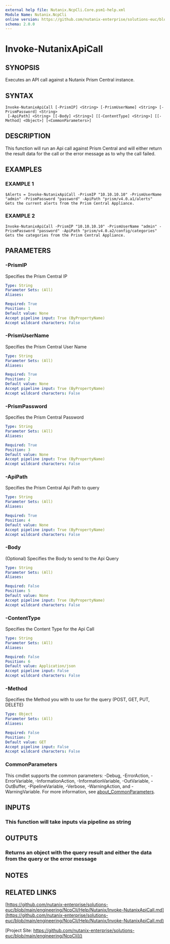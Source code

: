 ```yaml
---
external help file: Nutanix.NcpCli.Core.psm1-help.xml
Module Name: Nutanix.NcpCli
online version: https://github.com/nutanix-enterprise/solutions-euc/blob/main/engineering/NcpCli/Help/Nutanix/Invoke-NutanixApiCall.md
schema: 2.0.0
---
```


# Invoke-NutanixApiCall

## SYNOPSIS
Executes an API call against a Nutanix Prism Central instance.

## SYNTAX

```
Invoke-NutanixApiCall [-PrismIP] <String> [-PrismUserName] <String> [-PrismPassword] <String>
 [-ApiPath] <String> [[-Body] <String>] [[-ContentType] <String>] [[-Method] <Object>] [<CommonParameters>]
```

## DESCRIPTION
This function will run an Api call against Prism Central and will either return the result data for the call or the error message as to why the call failed.

## EXAMPLES

### EXAMPLE 1
```
$Alerts = Invoke-NutanixApiCall -PrismIP "10.10.10.10" -PrismUserName "admin" -PrismPassword "password" -ApiPath "prism/v4.0.a1/alerts"
Gets the current alerts from the Prism Central Appliance.
```

### EXAMPLE 2
```
Invoke-NutanixApiCall -PrismIP "10.10.10.10" -PrismUserName "admin" -PrismPassword "password" -ApiPath "prism/v4.0.a2/config/categories"
Gets the categories from the Prism Central Appliance.
```

## PARAMETERS

### -PrismIP
Specifies the Prism Central IP

```yaml
Type: String
Parameter Sets: (All)
Aliases:

Required: True
Position: 1
Default value: None
Accept pipeline input: True (ByPropertyName)
Accept wildcard characters: False
```

### -PrismUserName
Specifies the Prism Central User Name

```yaml
Type: String
Parameter Sets: (All)
Aliases:

Required: True
Position: 2
Default value: None
Accept pipeline input: True (ByPropertyName)
Accept wildcard characters: False
```

### -PrismPassword
Specifies the Prism Central Password

```yaml
Type: String
Parameter Sets: (All)
Aliases:

Required: True
Position: 3
Default value: None
Accept pipeline input: True (ByPropertyName)
Accept wildcard characters: False
```

### -ApiPath
Specifies the Prism Central Api Path to query

```yaml
Type: String
Parameter Sets: (All)
Aliases:

Required: True
Position: 4
Default value: None
Accept pipeline input: True (ByPropertyName)
Accept wildcard characters: False
```

### -Body
(Optional) Specifies the Body to send to the Api Query

```yaml
Type: String
Parameter Sets: (All)
Aliases:

Required: False
Position: 5
Default value: None
Accept pipeline input: True (ByPropertyName)
Accept wildcard characters: False
```

### -ContentType
Specifies the Content Type for the Api Call

```yaml
Type: String
Parameter Sets: (All)
Aliases:

Required: False
Position: 6
Default value: Application/json
Accept pipeline input: False
Accept wildcard characters: False
```

### -Method
Specifies the Method you with to use for the query (POST, GET, PUT, DELETE)

```yaml
Type: Object
Parameter Sets: (All)
Aliases:

Required: False
Position: 7
Default value: GET
Accept pipeline input: False
Accept wildcard characters: False
```

### CommonParameters
This cmdlet supports the common parameters: -Debug, -ErrorAction, -ErrorVariable, -InformationAction, -InformationVariable, -OutVariable, -OutBuffer, -PipelineVariable, -Verbose, -WarningAction, and -WarningVariable. For more information, see [about_CommonParameters](http://go.microsoft.com/fwlink/?LinkID=113216).

## INPUTS

### This function will take inputs via pipeline as string
## OUTPUTS

### Returns an object with the query result and either the data from the query or the error message
## NOTES

## RELATED LINKS

[https://github.com/nutanix-enterprise/solutions-euc/blob/main/engineering/NcpCli/Help/Nutanix/Invoke-NutanixApiCall.md](https://github.com/nutanix-enterprise/solutions-euc/blob/main/engineering/NcpCli/Help/Nutanix/Invoke-NutanixApiCall.md)

[Project Site: https://github.com/nutanix-enterprise/solutions-euc/blob/main/engineering/NcpCli]()

